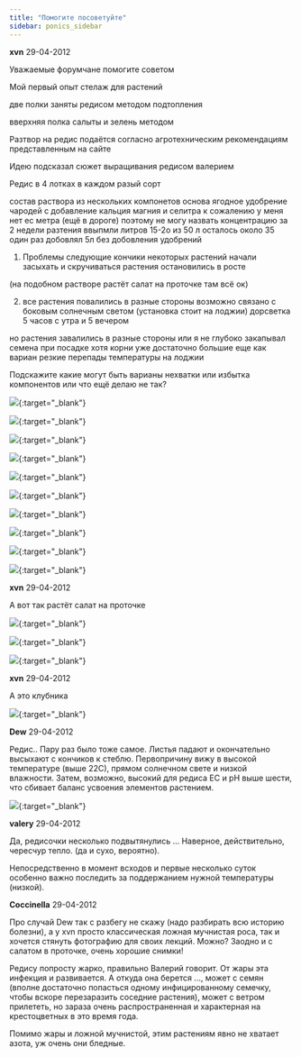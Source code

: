 ```yaml
---
title: "Помогите посоветуйте"
sidebar: ponics_sidebar
---
```


**xvn** 29-04-2012

Уважаемые форумчане помогите советом

Мой первый опыт стелаж для растений 

две полки заняты редисом методом подтопления 

вверхняя полка салыты и зелень методом 

Разтвор на редис подаётся согласно агротехническим рекомендациям представленным на сайте

Идею подсказал сюжет выращивания редисом валерием

Редис в 4 лотках в каждом разый сорт

состав раствора из нескольких компонетов основа ягодное удобрение чародей с добавление кальция магния и селитра к сожалению у меня нет ес метра (ещё в дороге) поэтому не могу назвать концентрацию за 2 недели разтения ввыпмли литров 15-2о из 50 л осталось около 35 один раз добовлял 5л без добовления удобрений

1. Проблемы следующие кончики некоторых растений начали засыхать и скручиваться растения остановились в росте

(на подобном растворе растёт салат на проточке там всё ок) 

2. все растения повалились в разные стороны возможно связано с боковым солнечным светом (установка стоит на лоджии) дорсветка 5 часов с утра и 5 вечером

но растения завалились в разные стороны или я не глубоко закапывал семена при посадке хотя корни уже достаточно большие еще как вариан резкие перепады температуры на лоджии

Подскажите какие могут быть варианы нехватки или избытка компонентов или что ещё делаю не так?

[![](/attachimages/10703_DSC01535.jpg)](https://t.me/ponics_ru_files/7748){:target="_blank"}

[![](/attachimages/10705_DSC01536.jpg)](https://t.me/ponics_ru_files/7749){:target="_blank"}

[![](/attachimages/10707_DSC01537.jpg)](https://t.me/ponics_ru_files/7750){:target="_blank"}

[![](/attachimages/10709_DSC01538.jpg)](https://t.me/ponics_ru_files/7751){:target="_blank"}

[![](/attachimages/10711_DSC01541.jpg)](https://t.me/ponics_ru_files/7752){:target="_blank"}

[![](/attachimages/10713_DSC01543.jpg)](https://t.me/ponics_ru_files/7753){:target="_blank"}

[![](/attachimages/10715_DSC01544.jpg)](https://t.me/ponics_ru_files/7754){:target="_blank"}

[![](/attachimages/10717_DSC01545.jpg)](https://t.me/ponics_ru_files/7755){:target="_blank"}

[![](/attachimages/10719_DSC01546.jpg)](https://t.me/ponics_ru_files/7756){:target="_blank"}

[![](/attachimages/10721_DSC01539.jpg)](https://t.me/ponics_ru_files/7757){:target="_blank"}

**xvn** 29-04-2012

А вот так растёт салат на проточке

[![](/attachimages/10723_DSC01550.jpg)](https://t.me/ponics_ru_files/7758){:target="_blank"}

[![](/attachimages/10725_DSC01551.jpg)](https://t.me/ponics_ru_files/7759){:target="_blank"}

[![](/attachimages/10727_DSC01552.jpg)](https://t.me/ponics_ru_files/7760){:target="_blank"}

**xvn** 29-04-2012

А это клубника

[![](/imagehost/thumbs/dsc01531.jpg)](https://t.me/ponics_ru_files/7761){:target="_blank"}


**Dew** 29-04-2012

Редис.. Пару раз было тоже самое. Листья падают и окончательно высыхают с кончиков к стеблю. Первопричину вижу в высокой температуре (выше 22С), прямом солнечном свете и низкой влажности. Затем, возможно, высокий для редиса EC и pH выше шести, что сбивает баланс усвоения элементов растением.

[![](/imagehost/thumbs/29011218.jpg)](https://t.me/ponics_ru_files/7762){:target="_blank"}


**valery** 29-04-2012

Да, редисочки несколько подвытянулись ... Наверное, действительно, чересчур тепло. (да и сухо, вероятно).

Непосредственно в момент всходов и первые несколько суток особенно важно последить за поддержанием нужной температуры (низкой).


**Coccinella** 29-04-2012

Про случай Dew так с разбегу не скажу (надо разбирать всю историю болезни), а у xvn просто классическая ложная мучнистая роса, так и хочется стянуть фотографию для своих лекций. Можно? Заодно и с салатом в проточке, очень хорошие снимки!

Редису попросту жарко, правильно Валерий говорит. От жары эта инфекция и развивается. А откуда она берется ..., может с семян (вполне достаточно попасться одному инфицированному семечку, чтобы вскоре перезаразить соседние растения), может с ветром прилететь, но зараза очень распространенная и характерная на крестоцветных в это время года.

Помимо жары и ложной мучнистой, этим растениям явно не хватает азота, уж очень они бледные.


